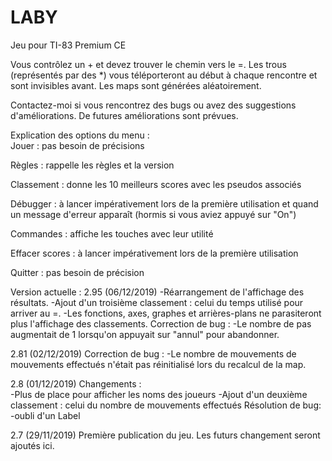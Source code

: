 # LABY
Jeu pour TI-83 Premium CE

Vous contrôlez un + et devez trouver le chemin vers le =. Les trous (représentés par des *) vous téléporteront au début à chaque rencontre et sont invisibles avant. 
Les maps sont générées aléatoirement. 

Contactez-moi si vous rencontrez des bugs ou avez des suggestions d'améliorations. De futures améliorations sont prévues.  

Explication des options du menu :  
Jouer : pas besoin de précisions

Règles : rappelle les règles et la version

Classement : donne les 10 meilleurs scores avec les pseudos associés

Débugger : à lancer impérativement lors de la première utilisation et quand un message d'erreur apparaît (hormis si vous aviez appuyé sur "On")

Commandes : affiche les touches avec leur utilité

Effacer scores : à lancer impérativement lors de la première utilisation

Quitter : pas besoin de précision

Version actuelle : 2.95 (06/12/2019)
-Réarrangement de l'affichage des résultats.
-Ajout d'un troisième classement : celui du temps utilisé pour arriver au =.
-Les fonctions, axes, graphes et arrières-plans ne parasiteront plus l'affichage des classements.
Correction de bug :
-Le nombre de pas augmentait de 1 lorsqu'on appuyait sur "annul" pour abandonner.

2.81 (02/12/2019)
Correction de bug :
-Le nombre de mouvements de mouvements effectués n'était pas réinitialisé lors du recalcul de la map.

2.8 (01/12/2019) Changements :  
-Plus de place pour afficher les noms des joueurs 
-Ajout d'un deuxième classement : celui du nombre de mouvements effectués 
Résolution de bug: -oubli d'un Label   

2.7 (29/11/2019) Première publication du jeu.  Les futurs changement seront ajoutés ici.
